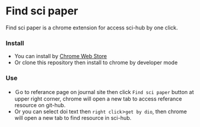 # Find sci paper

Find sci paper is a chrome extension for access sci-hub by one click.

### Install
- You can install by [Chrome Web Store](https://chrome.google.com/webstore/detail/find-sci-paper/ocofgmnfmjndinnmdimpmijogpaljmal?hl=zh-TW)
- Or clone this repository then install to chrome by developer mode

### Use
- Ｇo to referance page on journal site then click `Find sci paper` button at upper right corner, chrome will open a new tab to access referance resource on git-hub.
- Or you can select doi text then `right click`>`get by dio`, then chrome will open a new tab to find resource in sci-hub.